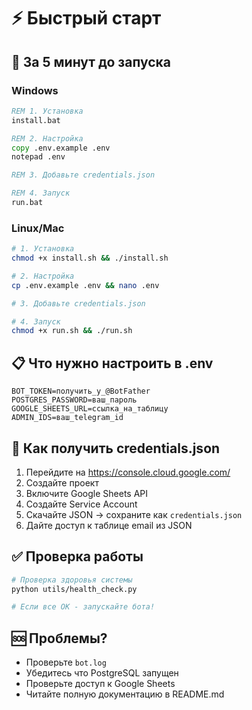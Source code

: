 # ⚡ Быстрый старт

## 🎯 За 5 минут до запуска

### Windows

```cmd
REM 1. Установка
install.bat

REM 2. Настройка
copy .env.example .env
notepad .env

REM 3. Добавьте credentials.json

REM 4. Запуск
run.bat
```

### Linux/Mac

```bash
# 1. Установка
chmod +x install.sh && ./install.sh

# 2. Настройка
cp .env.example .env && nano .env

# 3. Добавьте credentials.json

# 4. Запуск
chmod +x run.sh && ./run.sh
```

## 📋 Что нужно настроить в .env

```env
BOT_TOKEN=получить_у_@BotFather
POSTGRES_PASSWORD=ваш_пароль
GOOGLE_SHEETS_URL=ссылка_на_таблицу
ADMIN_IDS=ваш_telegram_id
```

## 🔑 Как получить credentials.json

1. Перейдите на https://console.cloud.google.com/
2. Создайте проект
3. Включите Google Sheets API
4. Создайте Service Account
5. Скачайте JSON → сохраните как `credentials.json`
6. Дайте доступ к таблице email из JSON

## ✅ Проверка работы

```bash
# Проверка здоровья системы
python utils/health_check.py

# Если все ОК - запускайте бота!
```

## 🆘 Проблемы?

- Проверьте `bot.log`
- Убедитесь что PostgreSQL запущен
- Проверьте доступ к Google Sheets
- Читайте полную документацию в README.md